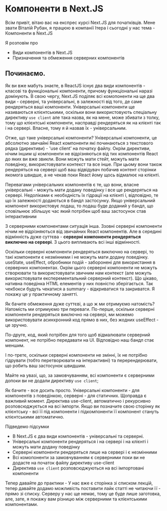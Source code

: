# Компоненти в Next.JS

Всім привіт, вітаю вас на експрес курсі Next.JS для початківців. Мене звати Віталій Рубан, я працюю в компанії Ітера і сьогодні у нас тема - Компоненти в Next.JS

Я розповім про

- Види компонентів в Next.JS
- Призначення та обмеження серверних компонентів

## Починаємо.

Як ви вже мабуть знаєте, в ReactJS існує два види компонентів - класові та функціональні компоненти, причому функціональні наразі домінують. В свою чергу, Next.JS поділяє всі комопоненти на ще два види - серверні, та універсальні, в залежності від того, де саме рендеряться ваші компоненти. Універсальні компоненти ще називаються клієнтськими, оскільки вони використовують спеціальну директиву `use client` але така назва, як на мене, може збивати з толку, тому що клієнтські компоненти, насправді рендеряться як на клієнті так і на сервері. Власне, тому я й назвав їх - універсальним.

Отже, що таке універсальні компоненти? Універсальні компоненти, це абсолютно звичайні React компоненти які починаються з текстового рядка (директиви) - 'use client' на початку файлу. Окрім директиви, нічим іншим ці компоненти не відрізняються від тих компонентів React до яких ви вже звикли. Вони можуть мати стейт, можуть мати поведінку, використовувати контекст та все інше. При цьому вони також рендеряться на сервері щоб ваш відвідувач побачив контент сторінки якомога швидше, а не чекав поки React йому щось відмалює на клієнті.

Перевагами універсальних компонентів є те, що вони, власне універсальні - можуть мати додану поведінку і все ще рендеряться на сервері. Недоліками є необхдність їх гідрації на клієнті і, відповідно, те що їх залежності додаються в бандл застосунку. Якщо універсальний компонент використовує лодаш, то лодаш буде доданий у бандл, що сповільнює збільшує час який потрібен щоб ваш застосунок став інтерактивним

З серверними компонентами ситуація інша. Ззовні серверні компоненти нічим не відрізняються від звичайних React компонентів. Але в середині відмінність дуже суттєва - **серверні компоненти рендеряться виключно на сервері**. З цього випливають всі інші відмінності.

Оскільки серверні компоненти рендеряться виключно на сервері, то такі компоненти є незмінними і не можуть мати додану поведінку. useState, useEffect, обробники подій - заборонені для використання в серверних компонентах. Окрім цього серверні компоненти не можуть створювати та використовувати звичним нам контекст (але можуть використовувати експерементальний серверний контекст). Що цікаво, нативна поведінка HTML елементів у них повністю зберігається. Так чекбокси будуть чекатися а summary - відкриватися та закриватся. Я покажу це у практичному занятті.

Як бачите обмеження дуже суттєві, а що ж ми отримуємо натомість? Натомість ми отримуємо три переваги. По-перше, оскільки серверні компоненти рендеряться виключно на сервері, ми можемо використовувати асинхронний код прямо в них, без жодних useEffect - це зручно.

По-друге, код, який потрібен для того щоб відмалювати серверний компонент, не потрібно передавати на UI. Відповідно наш бандл стає меншим.

І по-третє, оскільки серверні компоненти не змінні, їх не потрібно гідрувати (тобто перетворювати на інтерактивні) та перерендерювати, що робить ваш застосунок швидшим.

Майте на увазі, що, за замовчуванням, всі компоненти є серверними допоки ви не додали директиву `use client`;

Як бачите - все досить просто. Універсальні компоненти - для компонентів з поведінкою, серверні - для статичних. Щоправда є важливий момент. Директива use-client, автоматично і рекурсивно розповсюджується на всі імпорти. Якщо ви позначите свою сторінку як клієнтську - всі її під компоненти і підкомпоненти її компонент стануть клієнтськими автоматично.

Підведемо підсумки

- В Next.JS є два види компонентів - універсальні та серверні.
- Універсальні компоненти рендеряться і на сервері і на клієнті і можуть мати додану поведінку
- Серверні компоненти рендеряться лише на сервері і є незмінними
- Всі комопоненти за замовчуванням є серверними поки ви не додасте на початок файлу директиву use-client
- Директива `use client` розповсюджуються на всі імпортовані компоненти

Тепер давайте до практики - У нас вже є сторінка зі списком лекцій, тепер давайте додамо можливість поставити лайк статті не читаючи її - прямо зі списку. Серверу у нас ще немає, тому це буде лише заготовка, але, зате, я покажу вам різницю між серверними та клієнтськими компонентами.
